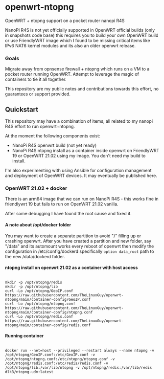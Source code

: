 # openwrt-ntopng
OpenWRT + ntopng support on a pocket router nanopi R4S

NanoPi R4S is not yet officially supported in OpenWRT official builds (only in snapshots code base) this requires you to build your own OpenWRT build or use FriendlyWRT image which I found to be missing critical items like IPv6 NAT6 kernel modules and its also an older openwrt release.

### Goals

Migrate away from opnsense firewall + ntopng which runs on a VM to a pocket router running OpenWRT. Attempt to leverage the magic of containers to tie it all together.

This repository are my public notes and contributions towards this effort, no guarantees or support provided.

## Quickstart

This repository may have a combination of items, all related to my nanopi R4S effort to run openwrt+ntopng.

At the moment the following components exist:
- NanoPi R4S openwrt build (not yet ready)
- NanoPi R4S ntopng install as a container inside openwrt on FriendlyWRT 19 or OpenWRT 21.02 using my image. You don't need my build to install.

I'm also experimenting with using Ansible for configuration management and deployment of OpenWRT devices. It may eventually be published here.

### OpenWRT 21.02 + docker 

There is an arm64 image that we can run on NanoPi R4S - this works fine in friendlywrt 19 but fails to run on OpenWRT 21.02 vanilla.

After some debugging I have found the root cause and fixed it.

#### A note about /opt/docker folder

You may want to create a separate partition to avoid "/" filling up or crashing openwrt. After you have created a partition and new folder, say "/data" and its automount works every reboot of openwrt then modify the configuration in /etc/config/dockerd specifically `option data_root` path to the new /data/dockerd folder.

#### ntopng install on openwrt 21.02 as a container with host access

```

mkdir -p /opt/ntopng/redis
mkdir -p /opt/ntopng/lib
curl -Lo /opt/ntopng/GeoIP.conf https://raw.githubusercontent.com/TheLinuxGuy/openwrt-ntopng/main/container-config/GeoIP.conf
curl -Lo /opt/ntopng/ntopng.conf https://raw.githubusercontent.com/TheLinuxGuy/openwrt-ntopng/main/container-config/ntopng.conf
curl -Lo /opt/ntopng/redis.conf https://raw.githubusercontent.com/TheLinuxGuy/openwrt-ntopng/main/container-config/redis.conf
```

#### Running container

```

docker run --net=host --privileged --restart always --name ntopng -v /opt/ntopng/GeoIP.conf:/etc/GeoIP.conf -v /opt/ntopng/ntopng.conf:/etc/ntopng/ntopng.conf -v /opt/ntopng/redis.conf:/etc/redis/redis.conf -v /opt/ntopng/lib:/var/lib/ntopng -v /opt/ntopng/redis:/var/lib/redis dlk3/ntopng-udm:latest

```
